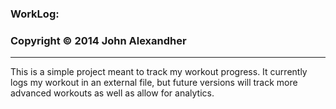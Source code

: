 ### WorkLog:  
### Copyright © 2014 John Alexandher

---


This is a simple project meant to track my workout progress. It currently
logs my workout in an external file, but future versions will track more
advanced workouts as well as allow for analytics.

